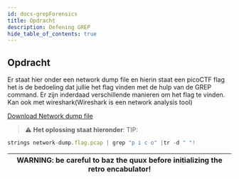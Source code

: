 ```yaml
---
id: docs-grepForensics
title: Opdracht
description: Oefening GREP
hide_table_of_contents: true
---
```


## Opdracht

Er staat hier onder een network dump file en hierin staat een picoCTF flag het is de bedoeling dat jullie het flag vinden met de hulp van de GREP command.
Er zijn inderdaad verschillende manieren om het flag te vinden. Kan ook met wireshark(Wireshark is een network analysis tool)

[Download Network dump file](./assets/network-dump.flag.pcap)

> :warning: **Het oplossing staat hieronder**: 
TIP: 
```js
strings network-dump.flag.pcap | grep "p i c o" |tr -d " "!
```

| WARNING: be careful to baz the quux before initializing the retro encabulator! |
| --- |


